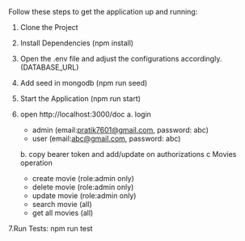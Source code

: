 Follow these steps to get the application up and running:

1. Clone the Project
2. Install Dependencies (npm install)
3. Open the .env file and adjust the configurations accordingly.(DATABASE_URL)
4. Add seed in mongodb (npm run seed)
5. Start the Application (npm run start)
6. open http://localhost:3000/doc
    a. login 
     - admin (email:pratik7601@gmail.com, password: abc)
     - user (email:abc@gmail.com, password: abc)
       
    b. copy bearer token and add/update on authorizations 
    c Movies operation
     - create movie (role:admin only)
     - delete movie (role:admin only)
     - update movie (role:admin only)
     - search movie (all)
     - get all movies (all)
     
7.Run Tests: npm run test

